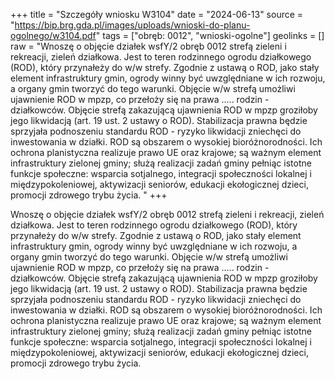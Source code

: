+++
title = "Szczegóły wniosku W3104"
date = "2024-06-13"
source = "https://bip.brg.gda.pl/images/uploads/wnioski-do-planu-ogolnego/w3104.pdf"
tags = ["obręb: 0012", "wnioski-ogolne"]
geolinks = []
raw = "Wnoszę o objęcie działek wsfY/2 obręb 0012 strefą zieleni i rekreacji, zieleń działkowa. Jest to teren rodzinnego ogrodu działkowego (ROD), który przynałeży do w/w strefy. Zgodnie z ustawą o ROD, jako  stały element infrastruktury gmin, ogrody winny być uwzględniane w ich rozwoju, a organy gmin tworzyć do  tego warunki. Objęcie w/w strefą umożliwi ujawnienie ROD w mpzp, co przełoży się na prawa ..... rodzin - działkowców. Objęcie strefą zakazującą ujawnienia ROD w mpzp groziłoby jego likwidacją (art. 19 ust. 2 ustawy o ROD). Stabilizacja prawna będzie sprzyjała podnoszeniu standardu ROD - ryzyko likwidacji zniechęci do inwestowania w działki. ROD są obszarem o wysokiej bioróżnorodności. Ich ochrona planistyczna realizuje prawo UE oraz krajowe; są ważnym element infrastruktury zielonej gminy; służą realizacji zadań gminy pełniąc istotne funkcje społeczne: wsparcia sotjalnego, integracji społeczności lokalnej i międzypokoleniowej, aktywizacji seniorów, edukacji ekołogicznej dzieci, promocji zdrowego trybu życia. "
+++

Wnoszę o objęcie działek wsfY/2 obręb 0012 strefą zieleni i rekreacji, zieleń działkowa. Jest
to teren rodzinnego ogrodu działkowego (ROD), który przynałeży do w/w strefy. Zgodnie z ustawą o ROD, jako
 stały element infrastruktury gmin, ogrody winny być uwzględniane w ich rozwoju, a organy gmin tworzyć do
 tego warunki. Objęcie w/w strefą umożliwi ujawnienie ROD w mpzp, co przełoży się na prawa ..... rodzin -
działkowców. Objęcie strefą zakazującą ujawnienia ROD w mpzp groziłoby jego likwidacją (art. 19 ust. 2
ustawy o ROD). Stabilizacja prawna będzie sprzyjała podnoszeniu standardu ROD - ryzyko likwidacji zniechęci
do inwestowania w działki. ROD są obszarem o wysokiej bioróżnorodności. Ich ochrona planistyczna realizuje
prawo UE oraz krajowe; są ważnym element infrastruktury zielonej gminy; służą realizacji zadań gminy pełniąc
istotne funkcje społeczne: wsparcia sotjalnego, integracji społeczności lokalnej i międzypokoleniowej,
aktywizacji seniorów, edukacji ekołogicznej dzieci, promocji zdrowego trybu życia.



